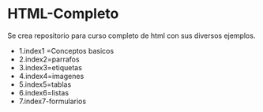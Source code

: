 # HTML-Completo
Se crea repositorio para curso completo de html con sus diversos ejemplos. 

- 1.index1 =Conceptos basicos 
- 2.index2=parrafos
- 3.index3=etiquetas
- 4.index4=imagenes
- 5.index5=tablas
- 6.index6=listas 
- 7.index7-formularios 
